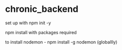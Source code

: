 # chronic_backend
set up with npm init -y

npm install with packages required

to install nodemon - npm install -g nodemon (globallly)
